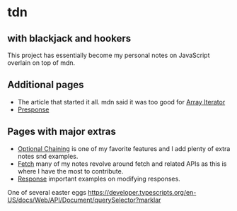 # tdn
## with blackjack and hookers
This project has essentially become my personal notes on JavaScript overlain on top of mdn.

## Additional pages
 - The article that started it all. mdn said it was too good for [Array Iterator](https://developer.typescripts.org/en-US/docs/Web/JavaScript/Reference/Global_Objects/Array_Iterator)
 - [Presponse](https://developer.typescripts.org/en-US/docs/Web/API/Response/Presponse)

## Pages with major extras
 - [Optional Chaining](https://developer.typescripts.org/en-US/docs/Web/JavaScript/Reference/Operators/Optional_chaining) is one of my favorite features and I add plenty of extra notes snd examples.
 - [Fetch](https://developer.typescripts.org/en-US/docs/Web/API/Window/fetch) many of my notes revolve around fetch and related APIs as this is where I have the most to contribute.
 - [Response](https://developer.typescripts.org/en-US/docs/Web/API/Response) important examples on modifying responses.

One of several easter eggs https://developer.typescripts.org/en-US/docs/Web/API/Document/querySelector?marklar
